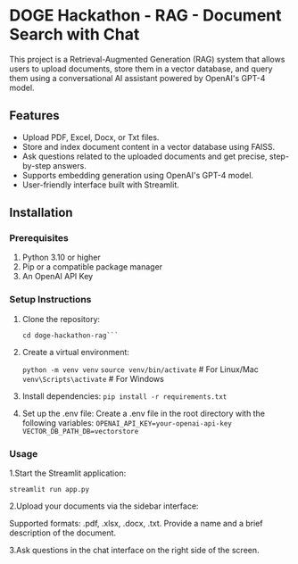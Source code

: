 # DOGE Hackathon - RAG - Document Search with Chat

This project is a Retrieval-Augmented Generation (RAG) system that allows users to upload documents, store them in a vector database, and query them using a conversational AI assistant powered by OpenAI's GPT-4 model.

## Features

- Upload PDF, Excel, Docx, or Txt files.
- Store and index document content in a vector database using FAISS.
- Ask questions related to the uploaded documents and get precise, step-by-step answers.
- Supports embedding generation using OpenAI's GPT-4 model.
- User-friendly interface built with Streamlit.

## Installation

### Prerequisites

1. Python 3.10 or higher
2. Pip or a compatible package manager
3. An OpenAI API Key

### Setup Instructions

1. Clone the repository:

   
   ```git clone https://github.com/your-repo-name/doge-hackathon-rag.git
   cd doge-hackathon-rag```
   
2. Create a virtual environment:

   ```python -m venv venv```
   ```source venv/bin/activate```  # For Linux/Mac
   ```venv\Scripts\activate```     # For Windows
  
3. Install dependencies:
  ```pip install -r requirements.txt```

4. Set up the .env file:
   Create a .env file in the root directory with the following variables:
   ```OPENAI_API_KEY=your-openai-api-key```
   ```VECTOR_DB_PATH_DB=vectorstore```

### Usage

1.Start the Streamlit application:

  ```streamlit run app.py```
  
2.Upload your documents via the sidebar interface:

  Supported formats: .pdf, .xlsx, .docx, .txt.
  Provide a name and a brief description of the document.

3.Ask questions in the chat interface on the right side of the screen.




